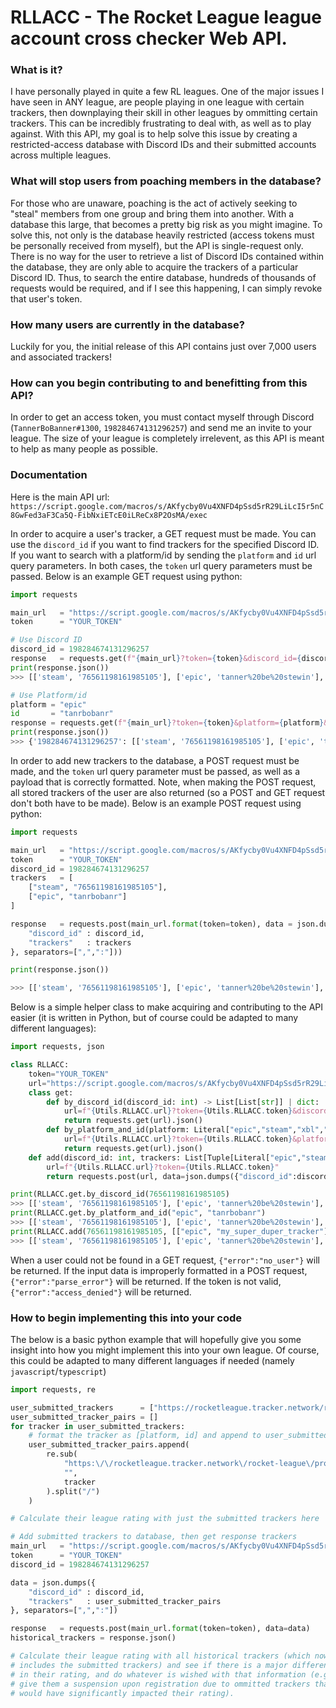 # RLLACC - The Rocket League league account cross checker Web API.
### What is it?
I have personally played in quite a few RL leagues. One of the major issues I have seen in ANY league, are people playing in one league with certain trackers, then downplaying their skill in other leagues by ommitting certain trackers. This can be incredibly frustrating to deal with, as well as to play against. With this API, my goal is to help solve this issue by creating a restricted-access database with Discord IDs and their submitted accounts across multiple leagues. 
### What will stop users from poaching members in the database?
For those who are unaware, poaching is the act of actively seeking to "steal" members from one group and bring them into another. With a database this large, that becomes a pretty big risk as you might imagine. To solve this, not only is the database heavily restricted (access tokens must be personally received from myself), but the API is single-request only. There is no way for the user to retrieve a list of Discord IDs contained within the database, they are only able to acquire the trackers of a particular Discord ID. Thus, to search the entire database, hundreds of thousands of requests would be required, and if I see this happening, I can simply revoke that user's token.
### How many users are currently in the database?
Luckily for you, the initial release of this API contains just over 7,000 users and associated trackers!
### How can you begin contributing to and benefitting from this API?
In order to get an access token, you must contact myself through Discord (`TannerBoBanner#1300`, `198284674131296257`) and send me an invite to your league. The size of your league is completely irrelevent, as this API is meant to help as many people as possible.
### Documentation
Here is the main API url: `https://script.google.com/macros/s/AKfycby0Vu4XNFD4pSsd5rR29LiLcI5r5nC8GwFed3aF3Ca5Q-FibNxiETcE0iLReCx8P2OsMA/exec`

In order to acquire a user's tracker, a GET request must be made. You can use the `discord_id` if you want to find trackers for the specified Discord ID. If you want to search with a platform/id by sending the `platform` and `id` url query parameters. In both cases, the `token` url query parameters must be passed. Below is an example GET request using python:
```py
import requests

main_url   = "https://script.google.com/macros/s/AKfycby0Vu4XNFD4pSsd5rR29LiLcI5r5nC8GwFed3aF3Ca5Q-FibNxiETcE0iLReCx8P2OsMA/exec"
token      = "YOUR_TOKEN"

# Use Discord ID
discord_id = 198284674131296257
response   = requests.get(f"{main_url}?token={token}&discord_id={discord_id}")
print(response.json())
>>> [['steam', '76561198161985105'], ['epic', 'tanner%20be%20stewin'], ['epic', 'tanrbobanr'], ['epic', '2Fath']]

# Use Platform/id
platform = "epic"
id       = "tanrbobanr"
response = requests.get(f"{main_url}?token={token}&platform={platform}&id={id}")
print(response.json())
>>> {'198284674131296257': [['steam', '76561198161985105'], ['epic', 'tanner%20be%20stewin'], ['epic', 'tanrbobanr'], ['epic', '2Fath']]}
```

In order to add new trackers to the database, a POST request must be made, and the `token` url query parameter must be passed, as well as a payload that is correctly formatted. Note, when making the POST request, all stored trackers of the user are also returned (so a POST and GET request don't both have to be made). Below is an example POST request using python:
```py
import requests

main_url   = "https://script.google.com/macros/s/AKfycby0Vu4XNFD4pSsd5rR29LiLcI5r5nC8GwFed3aF3Ca5Q-FibNxiETcE0iLReCx8P2OsMA/exec?token={token}"
token      = "YOUR_TOKEN"
discord_id = 198284674131296257
trackers   = [
    ["steam", "76561198161985105"],
    ["epic", "tanrbobanr"]
]

response   = requests.post(main_url.format(token=token), data = json.dumps({
    "discord_id" : discord_id,
    "trackers"   : trackers
}, separators=[",",":"]))

print(response.json())

>>> [['steam', '76561198161985105'], ['epic', 'tanner%20be%20stewin'], ['epic', 'tanrbobanr'], ['epic', '2Fath']]
```
Below is a simple helper class to make acquiring and contributing to the API easier (it is written in Python, but of course could be adapted to many different languages):
```py
import requests, json

class RLLACC:
    token="YOUR_TOKEN"
    url="https://script.google.com/macros/s/AKfycby0Vu4XNFD4pSsd5rR29LiLcI5r5nC8GwFed3aF3Ca5Q-FibNxiETcE0iLReCx8P2OsMA/exec"
    class get:
        def by_discord_id(discord_id: int) -> List[List[str]] | dict:
            url=f"{Utils.RLLACC.url}?token={Utils.RLLACC.token}&discord_id={discord_id}"
            return requests.get(url).json()
        def by_platform_and_id(platform: Literal["epic","steam","xbl","psn","switch"], id: str) -> List[List[str]] | dict:
            url=f"{Utils.RLLACC.url}?token={Utils.RLLACC.token}&platform={platform}&id={id}"
            return requests.get(url).json()
    def add(discord_id: int, trackers: List[Tuple[Literal["epic","steam","xbl","psn","switch"], str]]) -> List[List[str]] | dict:
        url=f"{Utils.RLLACC.url}?token={Utils.RLLACC.token}"
        return requests.post(url, data=json.dumps({"discord_id":discord_id,"trackers":trackers}, separators=[",",":"]))

print(RLLACC.get.by_discord_id(76561198161985105)
>>> [['steam', '76561198161985105'], ['epic', 'tanner%20be%20stewin'], ['epic', 'tanrbobanr'], ['epic', '2Fath']]
print(RLLACC.get.by_platform_and_id("epic", "tanrbobanr")
>>> [['steam', '76561198161985105'], ['epic', 'tanner%20be%20stewin'], ['epic', 'tanrbobanr'], ['epic', '2Fath']]
print(RLLACC.add(76561198161985105, [["epic", "my_super_duper_tracker"]]
>>> [['steam', '76561198161985105'], ['epic', 'tanner%20be%20stewin'], ['epic', 'tanrbobanr'], ['epic', '2Fath'], ['epic', 'my_super_duper_tracker']]
```
When a user could not be found in a GET request, `{"error":"no_user"}` will be returned.
If the input data is improperly formatted in a POST request, `{"error":"parse_error"}` will be returned.
If the token is not valid, `{"error":"access_denied"}` will be returned.
### How to begin implementing this into your code
The below is a basic python example that will hopefully give you some insight into how you might implement this into your own league. Of course, this could be adapted to many different languages if needed (namely `javascript`/`typescript`)
```py
import requests, re

user_submitted_trackers      = ["https://rocketleague.tracker.network/rocket-league/profile/steam/76561198161985105/overview"]
user_submitted_tracker_pairs = []
for tracker in user_submitted_trackers:
    # format the tracker as [platform, id] and append to user_submitted_tracker_pairs
    user_submitted_tracker_pairs.append(
        re.sub(
            "https:\/\/rocketleague.tracker.network\/rocket-league\/profile\/|\/overview.*|\/mmr.*|\/performance.*",
            "", 
            tracker
        ).split("/")
    )

# Calculate their league rating with just the submitted trackers here

# Add submitted trackers to database, then get response trackers
main_url   = "https://script.google.com/macros/s/AKfycby0Vu4XNFD4pSsd5rR29LiLcI5r5nC8GwFed3aF3Ca5Q-FibNxiETcE0iLReCx8P2OsMA/exec?token={token}"
token      = "YOUR_TOKEN"
discord_id = 198284674131296257

data = json.dumps({
    "discord_id" : discord_id,
    "trackers"   : user_submitted_tracker_pairs
}, separators=[",",":"])

response   = requests.post(main_url.format(token=token), data=data)
historical_trackers = response.json()

# Calculate their league rating with all historical trackers (which now
# includes the submitted trackers) and see if there is a major difference
# in their rating, and do whatever is wished with that information (e.g. 
# give them a suspension upon registration due to ommitted trackers that
# would have significantly impacted their rating).
```
